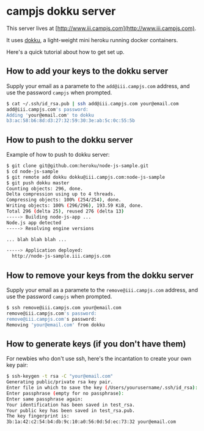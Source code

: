 # campjs dokku server

This server lives at [http://www.iii.campjs.com](http://www.iii.campjs.com).

It uses [dokku](https://github.com/progrium/dokku), a light-weight mini
heroku running docker containers.

Here's a quick tutorial about how to get set up.

## How to add your keys to the dokku server

Supply your email as a paramete to the `add@iii.campjs.com` address, and use
the password `campjs` when prompted.

``` bash
$ cat ~/.ssh/id_rsa.pub | ssh add@iii.campjs.com your@email.com
add@iii.campjs.com's password:
Adding 'your@email.com' to dokku
b3:ac:58:b6:8d:d3:27:32:59:30:3e:ab:5c:0c:55:5b
```

## How to push to the dokku server

Example of how to push to dokku server:

``` bash
$ git clone git@github.com:heroku/node-js-sample.git
$ cd node-js-sample
$ git remote add dokku dokku@iii.campjs.com:node-js-sample
$ git push dokku master
Counting objects: 296, done.
Delta compression using up to 4 threads.
Compressing objects: 100% (254/254), done.
Writing objects: 100% (296/296), 193.59 KiB, done.
Total 296 (delta 25), reused 276 (delta 13)
-----> Building node-js-app ...
Node.js app detected
-----> Resolving engine versions

... blah blah blah ...

-----> Application deployed:
  http://node-js-sample.iii.campjs.com
```

## How to remove your keys from the dokku server

Supply your email as a paramete to the `remove@iii.campjs.com` address, and use
the password `campjs` when prompted.

``` bash
$ ssh remove@iii.campjs.com your@email.com
remove@iii.campjs.com's password:
remove@iii.campjs.com's password:
Removing 'your@email.com' from dokku
```

## How to generate keys (if you don't have them)

For newbies who don't use ssh, here's the incantation to create your own key
pair:

``` bash
$ ssh-keygen -t rsa -C "your@email.com"
Generating public/private rsa key pair.
Enter file in which to save the key (/Users/yourusername/.ssh/id_rsa):
Enter passphrase (empty for no passphrase):
Enter same passphrase again:
Your identification has been saved in test_rsa.
Your public key has been saved in test_rsa.pub.
The key fingerprint is:
3b:1a:42:c2:54:b4:db:9c:10:a0:56:0d:5d:ec:73:32 your@email.com
```
